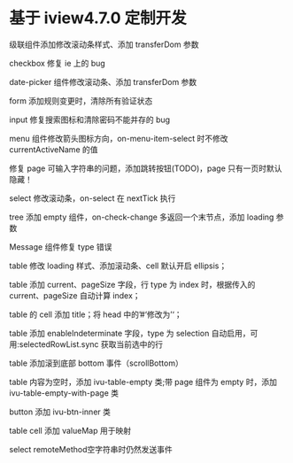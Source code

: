 # 基于 iview4.7.0 定制开发

级联组件添加修改滚动条样式、添加 transferDom 参数

checkbox 修复 ie 上的 bug

date-picker 组件修改滚动条、添加 transferDom 参数

form 添加规则变更时，清除所有验证状态

input 修复搜索图标和清除密码不能并存的 bug

menu 组件修改箭头图标方向，on-menu-item-select 时不修改 currentActiveName 的值

修复 page 可输入字符串的问题，添加跳转按钮(TODO)，page 只有一页时默认隐藏！

select 修改滚动条，on-select 在 nextTick 执行

tree 添加 empty 组件，on-check-change 多返回一个末节点，添加 loading 参数

Message 组件修复 type 错误

table 修改 loading 样式、添加滚动条、cell 默认开启 ellipsis；

table 添加 current、pageSize 字段，行 type 为 index 时，根据传入的 current、pageSize 自动计算 index；

table 的 cell 添加 title；将 head 中的’#‘修改为’‘；

<!-- table 列默认 align 改为 center； -->

table 添加 enableIndeterminate 字段，type 为 selection 自动启用，可用:selectedRowList.sync 获取当前选中的行

table 添加滚到底部 bottom 事件（scrollBottom）

table 内容为空时，添加 ivu-table-empty 类;带 page 组件为 empty 时，添加 ivu-table-empty-with-page 类

button 添加 ivu-btn-inner 类

table cell 添加 valueMap 用于映射

select remoteMethod空字符串时仍然发送事件